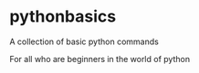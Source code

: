 # pythonbasics

A collection of basic python commands

For all who are beginners in the world of python
